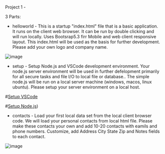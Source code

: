 Project 1 - 

3 Parts:

- helloworld - This is a startup "index.html" file that is a basic application.  It runs on the client web browser.  It can be run by double clicking and will run locally.  Uses Bootsrap5.3 firr Mobile and web client responsive layout.  This index.html will be used as the basis for further development.  Please add your own logo and company name.

![image](https://github.com/user-attachments/assets/584bc92f-2968-4a40-9e87-17d761f68705)

- setup - Setup Node.js and VSCode development environment. Your node.js server environment will be used in further defelopment primarily for all secure tasks and file I/O to local file or database..  The simple node.js will be run on a local server machine (windows, macos, linux ubuntu).  Please setup your server environment on a local host.


#[Setup VSCode](https://github.com/phillipsweeney/collegejavascript/blob/3c819f82d44d57a141cda546a23237ed9f5d3d44/project1/project1-setup-Install%20vscode%201.pdf)

#[Setup Node.js](https://github.com/phillipsweeney/collegejavascript/blob/84232a66a7de26c4be6432515df0993a71f02d84/project1/project1-setup-Install%20nodejs%201.pdf))
  
- contacts - Load your first local data set from the local client browser code.  We will load your personal contacts from local html file.  Please make these contacts your own and add 10-20 contacts with eamils and phone numbers.  Customize, add Address City State Zip and Notes fields to each contact.

![image](https://github.com/user-attachments/assets/0915bd46-ab0e-4285-80fb-e305ab25c3d2)

